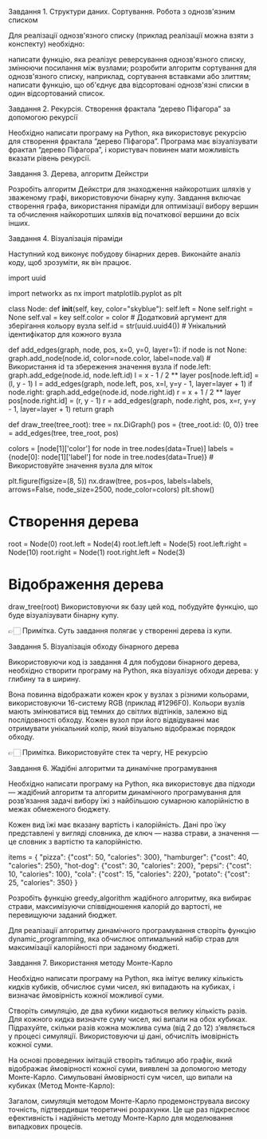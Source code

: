 Завдання 1. Структури даних. Сортування. Робота з однозв'язним списком

Для реалізації однозв'язного списку (приклад реалізації можна взяти з конспекту)
необхідно:

написати функцію, яка реалізує реверсування однозв'язного списку, змінюючи
посилання між вузлами; розробити алгоритм сортування для однозв'язного списку,
наприклад, сортування вставками або злиттям; написати функцію, що об'єднує два
відсортовані однозв'язні списки в один відсортований список.

Завдання 2. Рекурсія. Створення фрактала “дерево Піфагора” за допомогою рекурсії

Необхідно написати програму на Python, яка використовує рекурсію для створення
фрактала “дерево Піфагора”. Програма має візуалізувати фрактал “дерево
Піфагора”, і користувач повинен мати можливість вказати рівень рекурсії.

Завдання 3. Дерева, алгоритм Дейкстри

Розробіть алгоритм Дейкстри для знаходження найкоротших шляхів у зваженому
графі, використовуючи бінарну купу. Завдання включає створення графа,
використання піраміди для оптимізації вибору вершин та обчислення найкоротших
шляхів від початкової вершини до всіх інших.

Завдання 4. Візуалізація піраміди

Наступний код виконує побудову бінарних дерев. Виконайте аналіз коду, щоб
зрозуміти, як він працює.

import uuid

import networkx as nx import matplotlib.pyplot as plt

class Node: def **init**(self, key, color="skyblue"): self.left = None
self.right = None self.val = key self.color = color # Додатковий аргумент для
зберігання кольору вузла self.id = str(uuid.uuid4()) # Унікальний ідентифікатор
для кожного вузла

def add_edges(graph, node, pos, x=0, y=0, layer=1): if node is not None:
graph.add_node(node.id, color=node.color, label=node.val) # Використання id та
збереження значення вузла if node.left: graph.add_edge(node.id, node.left.id) l
= x - 1 / 2 ** layer pos[node.left.id] = (l, y - 1) l = add_edges(graph,
node.left, pos, x=l, y=y - 1, layer=layer + 1) if node.right:
graph.add_edge(node.id, node.right.id) r = x + 1 / 2 ** layer pos[node.right.id]
= (r, y - 1) r = add_edges(graph, node.right, pos, x=r, y=y - 1,
layer=layer + 1) return graph

def draw_tree(tree_root): tree = nx.DiGraph() pos = {tree_root.id: (0, 0)} tree
= add_edges(tree, tree_root, pos)

colors = [node[1]['color'] for node in tree.nodes(data=True)] labels = {node[0]:
node[1]['label'] for node in tree.nodes(data=True)} # Використовуйте значення
вузла для міток

plt.figure(figsize=(8, 5)) nx.draw(tree, pos=pos, labels=labels, arrows=False,
node_size=2500, node_color=colors) plt.show()

# Створення дерева

root = Node(0) root.left = Node(4) root.left.left = Node(5) root.left.right =
Node(10) root.right = Node(1) root.right.left = Node(3)

# Відображення дерева

draw_tree(root) Використовуючи як базу цей код, побудуйте функцію, що буде
візуалізувати бінарну купу.

👉🏻 Примітка. Суть завдання полягає у створенні дерева із купи.

Завдання 5. Візуалізація обходу бінарного дерева

Використовуючи код із завдання 4 для побудови бінарного дерева, необхідно
створити програму на Python, яка візуалізує обходи дерева: у глибину та в
ширину.

Вона повинна відображати кожен крок у вузлах з різними кольорами, використовуючи
16-систему RGB (приклад #1296F0). Кольори вузлів мають змінюватися від темних до
світлих відтінків, залежно від послідовності обходу. Кожен вузол при його
відвідуванні має отримувати унікальний колір, який візуально відображає порядок
обходу.

👉🏻 Примітка. Використовуйте стек та чергу, НЕ рекурсію

Завдання 6. Жадібні алгоритми та динамічне програмування

Необхідно написати програму на Python, яка використовує два підходи — жадібний
алгоритм та алгоритм динамічного програмування для розв’язання задачі вибору їжі
з найбільшою сумарною калорійністю в межах обмеженого бюджету.

Кожен вид їжі має вказану вартість і калорійність. Дані про їжу представлені у
вигляді словника, де ключ — назва страви, а значення — це словник з вартістю та
калорійністю.

items = { "pizza": {"cost": 50, "calories": 300}, "hamburger": {"cost": 40,
"calories": 250}, "hot-dog": {"cost": 30, "calories": 200}, "pepsi": {"cost":
10, "calories": 100}, "cola": {"cost": 15, "calories": 220}, "potato": {"cost":
25, "calories": 350} }

Розробіть функцію greedy_algorithm жадібного алгоритму, яка вибирає страви,
максимізуючи співвідношення калорій до вартості, не перевищуючи заданий бюджет.

Для реалізації алгоритму динамічного програмування створіть функцію
dynamic_programming, яка обчислює оптимальний набір страв для максимізації
калорійності при заданому бюджеті.

Завдання 7. Використання методу Монте-Карло

Необхідно написати програму на Python, яка імітує велику кількість кидків
кубиків, обчислює суми чисел, які випадають на кубиках, і визначає ймовірність
кожної можливої суми.

Створіть симуляцію, де два кубики кидаються велику кількість разів. Для кожного
кидка визначте суму чисел, які випали на обох кубиках. Підрахуйте, скільки разів
кожна можлива сума (від 2 до 12) з’являється у процесі симуляції. Використовуючи
ці дані, обчисліть імовірність кожної суми.

На основі проведених імітацій створіть таблицю або графік, який відображає
ймовірності кожної суми, виявлені за допомогою методу Монте-Карло. Симульовані
ймовірності сум чисел, що випали на кубиках (Метод Монте-Карло):

Загалом, симуляція методом Монте-Карло продемонструвала високу точність,
підтвердивши теоретичні розрахунки. Це ще раз підкреслює ефективність і
надійність методу Монте-Карло для моделювання випадкових процесів.
